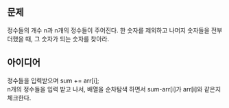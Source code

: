## 문제
정수들의 개수 n과 n개의 정수들이 주어진다.
한 숫자를 제외하고 나머지 숫자들을 전부 더했을 때, 그 숫자가 되는 숫자를 찾아라.  

## 아이디어
정수들을 입력받으며 sum += arr[i];  
n개의 정수들을 입력 받고 나서, 배열을 순차탐색 하면서 sum-arr[i]가 arr[i]와 같은지 체크한다.
